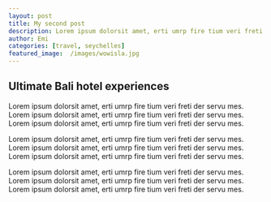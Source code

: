 ```yaml
---
layout: post
title: My second post
description: Lorem ipsum dolorsit amet, erti umrp fire tium veri freti.
author: Emi
categories: [travel, seychelles]
featured_image:  /images/wowisla.jpg
---
```


## Ultimate Bali hotel experiences 

Lorem ipsum dolorsit amet, erti umrp fire tium veri freti der servu mes. Lorem ipsum dolorsit amet, erti umrp fire tium veri freti der servu mes. Lorem ipsum dolorsit amet, erti umrp fire tium veri freti der servu mes.

Lorem ipsum dolorsit amet, erti umrp fire tium veri freti der servu mes. Lorem ipsum dolorsit amet, erti umrp fire tium veri freti der servu mes. Lorem ipsum dolorsit amet, erti umrp fire tium veri freti der servu mes.

Lorem ipsum dolorsit amet, erti umrp fire tium veri freti der servu mes. Lorem ipsum dolorsit amet, erti umrp fire tium veri freti der servu mes. Lorem ipsum dolorsit amet, erti umrp fire tium veri freti der servu mes.